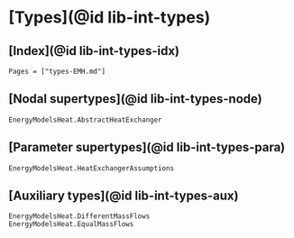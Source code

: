# [Types](@id lib-int-types)

## [Index](@id lib-int-types-idx)

```@index
Pages = ["types-EMH.md"]
```

## [Nodal supertypes](@id lib-int-types-node)

```@docs
EnergyModelsHeat.AbstractHeatExchanger
```

## [Parameter supertypes](@id lib-int-types-para)

```@docs
EnergyModelsHeat.HeatExchangerAssumptions
```

## [Auxiliary types](@id lib-int-types-aux)

```@docs
EnergyModelsHeat.DifferentMassFlows
EnergyModelsHeat.EqualMassFlows
```
